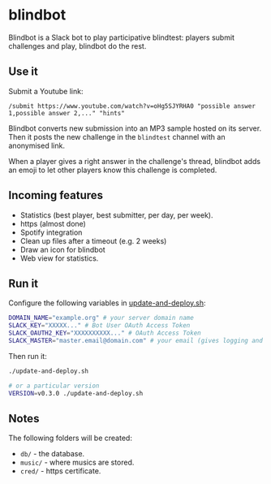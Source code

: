 # blindbot

Blindbot is a Slack bot to play participative blindtest: players submit challenges and play, blindbot do the rest.

## Use it
Submit a Youtube link:
```slack
/submit https://www.youtube.com/watch?v=oHg5SJYRHA0 "possible answer 1,possible answer 2,..." "hints"
```

Blindbot converts new submission into an MP3 sample hosted on its server. Then it posts the new challenge in the `blindtest` channel with an anonymised link. 

When a player gives a right answer in the challenge's thread, blindbot adds an emoji to let other players know this challenge is completed.

## Incoming features
* Statistics (best player, best submitter, per day, per week).
* https (almost done)
* Spotify integration
* Clean up files after a timeout (e.g. 2 weeks)
* Draw an icon for blindbot
* Web view for statistics.

## Run it
Configure the following variables in [update-and-deploy.sh](scripts/update-and-deploy.sh):
```bash
DOMAIN_NAME="example.org" # your server domain name
SLACK_KEY="XXXXX..." # Bot User OAuth Access Token
SLACK_OAUTH2_KEY="XXXXXXXXXX..." # OAuth Access Token
SLACK_MASTER="master.email@domain.com" # your email (gives logging and advanced command in Slack)
```

Then run it:
```bash
./update-and-deploy.sh

# or a particular version
VERSION=v0.3.0 ./update-and-deploy.sh
```

## Notes
The following folders will be created:
* `db/` - the database.
* `music/` - where musics are stored.
* `cred/` - https certificate.